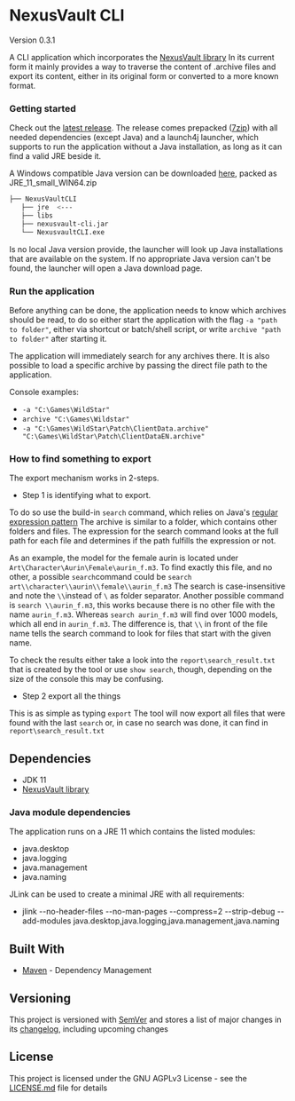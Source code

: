 # NexusVault CLI
Version 0.3.1

A CLI application which incorporates the [NexusVault library](https://github.com/MarbleBag/NexusVault/tree/java)
In its current form it mainly provides a way to traverse the content of .archive files and export its content, either in its original form or converted to a more known format.



### Getting started

Check out the [latest release](https://github.com/MarbleBag/NexusVault-CLI/releases/latest).
The release comes prepacked ([7zip](https://www.7-zip.org/)) with all needed dependencies (except Java) and a launch4j launcher, which supports to run the application without a Java installation, as long as it can find a valid JRE beside it.

A Windows compatible Java version can be downloaded [here](https://github.com/MarbleBag/NexusVault-CLI/releases/tag/v0.1.5.beta), packed as JRE_11_small_WIN64.zip

```Bash
├── NexusVaultCLI
   ├── jre  <---
   ├── libs
   ├── nexusvault-cli.jar
   └── NexusvaultCLI.exe
```

Is no local Java version provide, the launcher will look up Java installations that are available on the system.
If no appropriate Java version can't be found, the launcher will open a Java download page.

### Run the application
Before anything can be done, the application needs to know which archives should be read, to do so either start the application with the flag `-a "path to folder"`, either via shortcut or batch/shell script, or write `archive "path to folder"` after starting it.

The application will immediately search for any archives there. It is also possible to load a specific archive by passing the direct file path to the application.

Console examples:
* `-a "C:\Games\WildStar"`
* `archive "C:\Games\Wildstar"`
* `-a "C:\Games\WildStar\Patch\ClientData.archive" "C:\Games\WildStar\Patch\ClientDataEN.archive"`

### How to find something to export
The export mechanism works in 2-steps.
* Step 1 is identifying what to export.

To do so use the build-in `search` command, which relies on Java's [regular expression pattern](https://docs.oracle.com/javase/7/docs/api/java/util/regex/Pattern.html)
The archive is similar to a folder, which contains other folders and files. The expression for the search command looks at the full path for each file and determines if the path fulfills the expression or not.

As an example, the model for the female aurin is located under `Art\Character\Aurin\Female\aurin_f.m3`.
To find exactly this file, and no other, a possible `search`command could be `search art\\character\\aurin\\female\\aurin_f.m3` The search is case-insensitive and note the `\\`instead of `\` as folder separator.
Another possible command is `search \\aurin_f.m3`, this works because there is no other file with the name `aurin_f.m3`.
Whereas `search aurin_f.m3` will find over 1000 models, which all end in `aurin_f.m3`. The difference is, that `\\` in front of the file name tells the search command to look for files that start with the given name.

To check the results either take a look into the `report\search_result.txt` that is created by the tool or use `show search`,  though, depending on the size of the console this may be confusing.

* Step 2 export all the things

This is as simple as typing `export`
The tool will now export all files that were found with the last `search` or, in case no search was done, it can find in `report\search_result.txt`

## Dependencies

* JDK 11
* [NexusVault library](https://github.com/MarbleBag/NexusVault/tree/java)

### Java module dependencies
The application runs on a JRE 11 which contains the listed modules:

- java.desktop
- java.logging
- java.management
- java.naming

JLink can be used to create a minimal JRE with all requirements:
* jlink --no-header-files --no-man-pages --compress=2 --strip-debug --add-modules java.desktop,java.logging,java.management,java.naming

## Built With

* [Maven](https://maven.apache.org/) - Dependency Management

## Versioning

This project is versioned with [SemVer](http://semver.org/)
and stores a list of major changes in its [changelog](CHANGELOG.md), including upcoming changes

## License

This project is licensed under the GNU AGPLv3 License - see the [LICENSE.md](LICENSE.md) file for details
